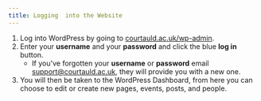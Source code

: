 ```yaml
---
title: Logging  into the Website
---
```


1. Log into WordPress by going to [courtauld.ac.uk/wp-admin](https://courtauld.ac.uk/wp-admin).
2. Enter your **username** and your **password** and click the blue **log in** button.
    * If you've forgotten your **username** or **password** email support@courtauld.ac.uk, they will provide you with a new one.
3. You will then be taken to the WordPress Dashboard, from here you can choose to edit or create new pages, events, posts, and people.